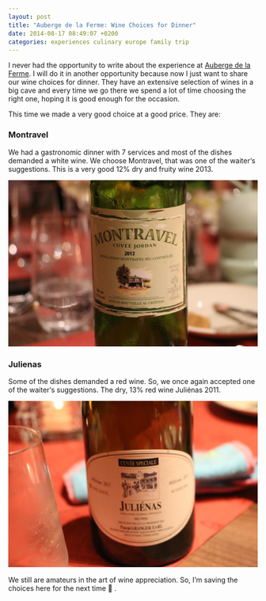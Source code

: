 ```yaml
---
layout: post
title: "Auberge de la Ferme: Wine Choices for Dinner"
date: 2014-08-17 08:49:07 +0200
categories: experiences culinary europe family trip
---
```


I never had the opportunity to write about the experience at [Auberge de la Ferme](http://www.aubergedelaferme.com). I will do it in another opportunity because now I just want to share our wine choices for dinner. They have an extensive selection of wines in a big cave and every time we go there we spend a lot of time choosing the right one, hoping it is good enough for the occasion.

This time we made a very good choice at a good price. They are:

<h3>Montravel</h3>

We had a gastronomic dinner with 7 services and most of the dishes demanded a white wine. We choose Montravel, that was one of the <span class="short_text" id="result_box" lang="en"><span class="hps">waiter</span></span>‘s suggestions. This is a very good 12% dry and <span class="short_text" id="result_box" lang="en" tabindex="-1"><span class="hps">fruity</span></span> wine 2013.

![white_wine_montravel.jpg](/images/posts/white_wine_montravel.jpg)

<h3>Julienas</h3>

Some of the dishes demanded a red wine. So, we once again accepted one of the <span class="short_text" id="result_box" lang="en"><span class="hps">waiter</span></span>‘s suggestions. The dry, 13% red wine Juliénas 2011.

![red_wine_julienas.jpg](/images/posts/red_wine_julienas.jpg)

We still are <span class="short_text" id="result_box" lang="en" tabindex="-1"><span class="hps">amateurs</span></span> in the art of wine appreciation. So, I’m saving the choices here for the next time 🙂 .
